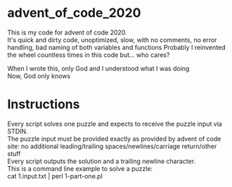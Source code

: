 # advent_of_code_2020

This is my code for advent of code 2020.  
It's quick and dirty code, unoptimized, slow, with no comments, no error handling, bad naming of both variables and functions
Probably I reinvented the wheel countless times in this code but... who cares?  

When I wrote this, only God and I understood what I was doing  
Now, God only knows


# Instructions
Every script solves one puzzle and expects to receive the puzzle input via STDIN.  
The puzzle input must be provided exactly as provided by advent of code site: no additional leading/trailing spaces/newlines/carriage return/other stuff  
Every script outputs the solution and a trailing newline character.  
This is a command line example to solve a puzzle:  
cat 1.input.txt | perl 1-part-one.pl
